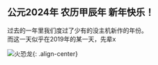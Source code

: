 ## 公元2024年 农历甲辰年 新年快乐！
过去的一年里我们度过了少有的没主机新作的年份。\
而这一天似乎在2019年的某一天，先辈x

![火恐龙](https://gallery.pokeamice.com/pokepic/151_card_cn/151001.png){: .align-center}